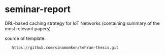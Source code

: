 # seminar-report
DRL-based caching strategy for IoT Networks (containing summary of the most relevant papers)

source of template:

       https://github.com/sinamomken/tehran-thesis.git
